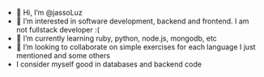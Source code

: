 - 👋 Hi, I’m @jassoLuz
- 👀 I’m interested in software development, backend and frontend. I am not fullstack developer :(
- 🌱 I’m currently learning ruby, python, node.js, mongodb, etc
- 💞️ I’m looking to collaborate on simple exercises for each language I just mentioned and some others
- I consider myself good in databases and backend code

<!---
jassoLuz/jassoLuz is a ✨ special ✨ repository because its `README.md` (this file) appears on your GitHub profile.
You can click the Preview link to take a look at your changes.
--->
